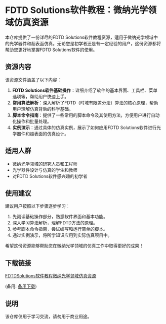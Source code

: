 # FDTD Solutions软件教程：微纳光学领域仿真资源

本仓库提供了一份详尽的FDTD Solutions软件教程资源，适用于微纳光学领域中的光学器件和超表面仿真。无论您是初学者还是有一定经验的用户，这份资源都将帮助您更好地掌握FDTD Solutions软件的使用。

## 资源内容

该资源文件涵盖了以下内容：

1. **FDTD Solutions软件基础操作**：详细介绍了软件的基本界面、工具栏、菜单选项等，帮助用户快速上手。
2. **常用算法解析**：深入解析了FDTD（时域有限差分法）算法的核心原理，帮助用户理解仿真背后的科学基础。
3. **脚本命令指南**：提供了一些常用的脚本命令及其使用方法，方便用户进行自动化操作和批量处理。
4. **实例演示**：通过具体的仿真实例，展示了如何应用FDTD Solutions软件进行光学器件和超表面的仿真设计。

## 适用人群

- 微纳光学领域的研究人员和工程师
- 光学器件设计与仿真的学生和教师
- 对FDTD Solutions软件感兴趣的初学者

## 使用建议

建议用户按照以下步骤逐步学习：

1. 先阅读基础操作部分，熟悉软件界面和基本功能。
2. 深入学习算法解析，理解FDTD方法的原理。
3. 参考脚本命令指南，尝试编写和运行简单的脚本。
4. 通过实例演示，将所学知识应用到实际仿真项目中。

希望这份资源能够帮助您在微纳光学领域的仿真工作中取得更好的成果！

## 下载链接
[FDTDSolutions软件教程微纳光学领域仿真资源](https://pan.quark.cn/s/50629e1280a9) 

(备用: [备用下载](https://pan.baidu.com/s/1x_d9PEcIo98yUjEUhX7lrQ?pwd=1234))

## 说明

该仓库仅用于学习交流，请勿用于商业用途。
